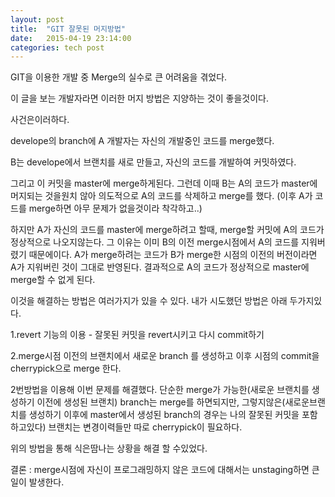 ```yaml
---
layout: post
title:  "GIT 잘못된 머지방법"
date:   2015-04-19 23:14:00
categories: tech post
---
```


GIT을 이용한 개발 중 Merge의 실수로 큰 어려움을 겪었다.

이 글을 보는 개발자라면 이러한 머지 방법은 지양하는 것이 좋을것이다.

사건은이러하다.

develope의 branch에 A 개발자는 자신의 개발중인 코드를 merge했다.

B는 develope에서 브랜치를 새로 만들고, 자신의 코드를 개발하여 커밋하였다.

그리고 이 커밋을 master에 merge하게된다. 그런데 이때 B는 A의 코드가 master에 머지되는 것을원치 않아 의도적으로 A의 코드를 삭제하고 merge를 했다. (이후 A가 코드를 merge하면 아무 문제가 없을것이라 착각하고..)

하지만 A가 자신의 코드를 master에 merge하려고 할때, merge할 커밋에 A의 코드가 정상적으로 나오지않는다. 그 이유는 이미 B의 이전 merge시점에서 A의 코드를 지워버렸기 때문에이다. A가 merge하려는 코드가 B가 merge한 시점의 이전의 버전이라면 A가 지워버린 것이 그대로 반영된다.
결과적으로 A의 코드가 정상적으로 master에 merge할 수 없게 된다. 

이것을 해결하는 방법은 여러가지가 있을 수 있다. 내가 시도했던 방법은 아래 두가지있다.

1.revert 기능의 이용 - 잘못된 커밋을 revert시키고 다시 commit하기

2.merge시점 이전의 브랜치에서 새로운 branch 를 생성하고 이후 시점의 commit을 cherrypick으로 merge 한다.

2번방법을 이용해 이번 문제를 해결했다.
단순한 merge가 가능한(새로운 브랜치를 생성하기 이전에 생성된 브랜치) branch는 merge를 하면되지만, 그렇지않은(새로운브랜치를 생성하기 이후에 master에서 생성된 branch의 경우는 나의 잘못된 커밋을 포함하고있다) 브랜치는 변경이력들만 따로 cherrypick이 필요하다.

위의 방법을 통해 식은땀나는 상황을 해결 할 수있었다.

결론 : merge시점에 자신이 프로그래밍하지 않은 코드에 대해서는 unstaging하면 큰일이 발생한다.

